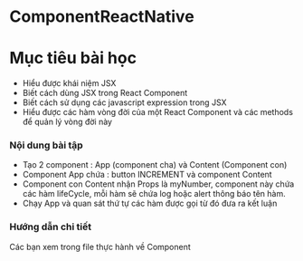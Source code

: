 # ComponentReactNative

# Mục tiêu bài học
- Hiểu được khái niệm JSX
- Biết cách dùng JSX trong React Component
- Biết cách sử dụng các javascript expression trong JSX
- Hiểu được các hàm vòng đời của một React Component và các methods để quản lý vòng đời này

### Nội dung bài tập
- Tạo 2 component : App (component cha) và Content (Component con)
- Component App chứa :  button INCREMENT và component Content
- Component con Content nhận Props là myNumber, component này chứa các hàm 
lifeCycle, mỗi hàm sẽ chứa log hoặc alert thông báo tên hàm.
- Chạy App và quan sát thứ tự các hàm được gọi từ đó đưa ra kết luận

### Hướng dẫn chi tiết 
Các bạn xem trong file thực hành về Component